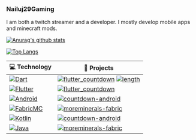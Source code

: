 ### Nailuj29Gaming

I am both a twitch streamer and a developer. I mostly develop mobile apps and minecraft mods.

[![Anurag's github stats](https://github-readme-stats.vercel.app/api?username=nailuj29gaming&show_icons=true&theme=dark)](https://github.com/anuraghazra/github-readme-stats)

[![Top Langs](https://github-readme-stats.vercel.app/api/top-langs/?username=nailuj29gaming&theme=dark)](https://github.com/anuraghazra/github-readme-stats)
<!-- START OF PROFILE STACK, DO NOT REMOVE -->
| 💻 **Technology** | 🚀 **Projects** |
|-|-|
| [![Dart](https://img.shields.io/static/v1?label=&message=Dart&color=52C0F2&logo=dart&logoColor=FFFFFF)](https://dart.dev/) | [![flutter_countdown](https://img.shields.io/static/v1?label=&message=flutter_countdown&color=000605&logo=github&logoColor=white&labelColor=000605)](https://github.com/nailuj29gaming/flutter_countdown) [![length](https://img.shields.io/static/v1?label=&message=length&color=000605&logo=github&logoColor=white&labelColor=000605)](https://github.com/nailuj29gaming/length) |
| [![Flutter](https://img.shields.io/static/v1?label=&message=Flutter&color=52C0F2&logo=flutter&logoColor=FFFFFF)](https://flutter.dev/) | [![flutter_countdown](https://img.shields.io/static/v1?label=&message=flutter_countdown&color=000605&logo=github&logoColor=white&labelColor=000605)](https://github.com/nailuj29gaming/flutter_countdown) |
| [![Android](https://img.shields.io/static/v1?label=&message=Android&color=3DDC84&logo=android&logoColor=FFFFFF)](https://developer.android.com) | [![countdown-android](https://img.shields.io/static/v1?label=&message=countdown-android&color=000605&logo=github&logoColor=white&labelColor=000605)](https://github.com/nailuj29gaming/countdown-android) |
| [![FabricMC](https://img.shields.io/static/v1?label=&message=FabricMC&color=DBD0B4&logo=java&logoColor=000000)](fabricmc.net) | [![moreminerals-fabric](https://img.shields.io/static/v1?label=&message=moreminerals-fabric%20%28WIP%29&color=000605&logo=github&logoColor=white&labelColor=000605)](https://github.com/nailuj29gaming/moreminerals-fabric) |
| [![Kotlin](https://img.shields.io/static/v1?label=&message=Kotlin&color=0095D5&logo=kotlin&logoColor=FFFFFF)](https://kotlinlang.org) | [![countdown-android](https://img.shields.io/static/v1?label=&message=countdown-android&color=000605&logo=github&logoColor=white&labelColor=000605)](https://github.com/nailuj29gaming/countdown-android) |
| [![Java](https://img.shields.io/static/v1?label=&message=Java&color=007396&logo=java&logoColor=FFFFFF)](java.com) | [![moreminerals-fabric](https://img.shields.io/static/v1?label=&message=moreminerals-fabric%20%28WIP%29&color=000605&logo=github&logoColor=white&labelColor=000605)](https://github.com/nailuj29gaming/moreminerals-fabric) |
